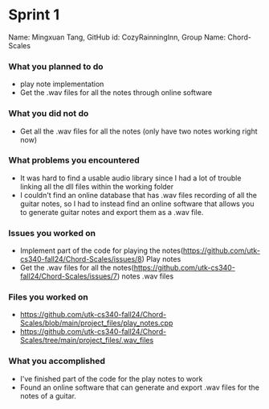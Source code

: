 # Sprint 1

Name: Mingxuan Tang, GitHub id: CozyRainningInn, Group Name: Chord-Scales

### What you planned to do

* play note implementation
* Get the .wav files for all the notes through online software

### What you did not do

* Get all the .wav files for all the notes (only have two notes working right now)

### What problems you encountered

* It was hard to find a usable audio library since I had a lot of trouble linking all the dll files within the working folder
* I couldn't find an online database that has .wav files recording of all the guitar notes, so I had to instead find an online
  software that allows you to generate guitar notes and export them as a .wav file.

### Issues you worked on

* Implement part of the code for playing the notes(https://github.com/utk-cs340-fall24/Chord-Scales/issues/8) Play notes
* Get the .wav files for all the notes(https://github.com/utk-cs340-fall24/Chord-Scales/issues/7) notes .wav files 

### Files you worked on

* https://github.com/utk-cs340-fall24/Chord-Scales/blob/main/project_files/play_notes.cpp
* https://github.com/utk-cs340-fall24/Chord-Scales/tree/main/project_files/.wav_files
  
### What you accomplished

* I've finished part of the code for the play notes to work 
* Found an online software that can generate and export .wav files for the notes of a guitar. 
